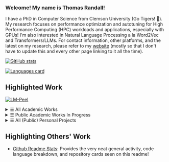 ### Welcome! My name is Thomas Randall!

I have a PhD in Computer Science from Clemson University (Go Tigers! 🐯).
My research focuses on performance optimization and autotuning for High Performance Computing (HPC) workloads and applications, especially with GPUs!
I'm also interested in Natural Language Processing a la Word2Vec and Transformers/LLMs.
For contact information, other platforms, and the latest on my research, please refer to my [website](https://tlranda.github.io) (mostly so that I don't have to update this and every other page linking to it all the time).

[![GitHub stats](https://github-readme-stats.vercel.app/api?username=tlranda&show_icons=true&include_all_commits=true&count_private=true&disable_animations=true&theme=github_dark)](https://github.com/tlranda?tab=repositories)

[![Languages card](https://github-readme-stats.vercel.app/api/top-langs?username=tlranda&layout=compact&theme=github_dark)](https://github.com/tlranda?tab=repositories)

## Highlighted Work

[![LM-Peel](https://github-readme-stats.vercel.app/api/pin?username=tlranda&repo=LM-Peel&show_owner=true&theme=github_dark)](https://github.com/tlranda/LM-Peel)

<details>
  <summary><samp>&#9776;</samp> All Academic Works</summary>

  [![LM-Peel](https://github-readme-stats.vercel.app/api/pin?username=tlranda&repo=LM-Peel&show_owner=true&theme=github_dark)](https://github.com/tlranda/LM-Peel)

  [![LM-Math](https://github-readme-stats.vercel.app/api/pin?username=tlranda&repo=lm_math&show_owner=true&theme=github_dark)](https://github.com/tlranda/lm_math)

  [![LibSensorTools](https://github-readme-stats.vercel.app/api/pin?username=tlranda&repo=LibSensorsTools&show_owner=true&theme=github_dark)](https://github.com/tlranda/LibSensorsTools)

  [![GC-TLA](https://github-readme-stats.vercel.app/api/pin?username=tlranda&repo=GC_TLA&show_owner=true&theme=github_dark)](https://github.com/tlranda/GC_TLA)
  
  [![FULL-W2V](https://github-readme-stats.vercel.app/api/pin?username=tlranda&repo=FULL-W2V&show_owner=true&theme=github_dark)](https://github.com/tlranda/FULL-W2V)
    
  <!-- Removed until a non-illegal version can be shared publicly (not a valid redistributor of these works plz don't axe my github account) [![Papers](https://github-readme-stats.vercel.app/api/pin?username=tlranda&repo=Papers&show_owner=true&theme=github_dark)](https://github.com/tlranda/Papers) -->
  <!-- The Papers repository tracks my (more or less) current reading list as well as other papers I've looked into. Organization comes and goes here, but you're welcome to join me in reviewing these papers! -->

</details>

<details>
  <summary><samp>&#9776;</samp> Public Academic Works In Progress</summary>

  [![TetraGPU](https://github-readme-stats.vercel.app/api/pin?username=tlranda&repo=TetraGPU&show_owner=true&theme=github_dark)](https://github.com/tlranda/TetraGPU)

  [![GC-GNN](https://github-readme-stats.vercel.app/api/pin?username=tlranda&repo=GC_GNN&show_owner=true&theme=github_dark)](https://github.com/tlranda/GC_GNN)
</details>

<details>
  <summary><samp>&#9776;</samp> All (Public) Personal Projects</summary>
  These are fun things I ocassionally contribute to in my spare time.

  [![Knowledge](https://github-readme-stats.vercel.app/api/pin?username=tlranda&repo=Knowledge&show_owner=true&theme=github_dark)](https://github.com/tlranda/Knowledge)

  [![Personal Website](https://github-readme-stats.vercel.app/api/pin?username=tlranda&repo=tlranda.github.io&show_owner=true&theme=github_dark)](https://github.com/tlranda/tlranda.github.io)
  
  [![PiDay-MathCodeGolf](https://github-readme-stats.vercel.app/api/pin?username=tlranda&repo=PiDay-MathCodeGolf&show_owner=true&theme=github_dark)](https://github.com/tlranda/PiDay-MathCodeGolf)
  
  [![SpireArena](https://github-readme-stats.vercel.app/api/pin?username=tlranda&repo=SpireArena&show_owner=true&theme=github_dark)](https://github.com/tlranda/SpireArena)
  
  [![wordlePuzzles](https://github-readme-stats.vercel.app/api/pin?username=tlranda&repo=wordlePuzzles&show_owner=true&theme=github_dark)](https://github.com/tlranda/wordlePuzzles)
  
  <!-- Ahhh you're a sneaky raw-content viewer? These ones are private, but should become public in the future!!
  [![PyLatex](https://github-readme-stats.vercel.app/api/pin?username=tlranda&repo=PyLatex&show_owner=true&theme=github_dark)](https://github.com/tlranda/PyLatex)
  [![sts-modding](https://github-readme-stats.vercel.app/api/pin?username=tlranda&repo=sts-modding&show_owner=true&theme=github_dark)](https://github.com/tlranda/sts-modding)
  -->
</details>


## Highlighting Others' Work

* [Github Readme Stats](https://github.com/anuraghazra/github-readme-stats): Provides the very neat general activity, code language breakdown, and repository cards seen on this readme!
